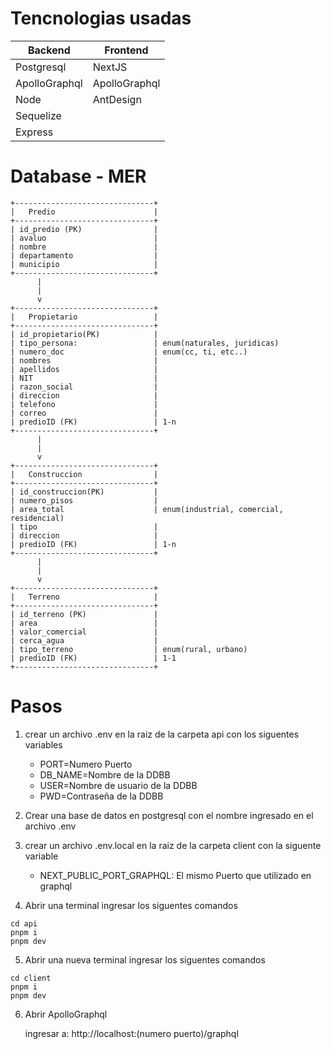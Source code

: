 # Tencnologias usadas

| Backend         | Frontend        |
| --------------- | --------------- |
| Postgresql      | NextJS          |
| ApolloGraphql   | ApolloGraphql   |
| Node            | AntDesign       |
| Sequelize       |                 |
| Express         |                 |


# Database - MER
    +-------------------------------+
    |   Predio                      |
    +-------------------------------+
    | id_predio (PK)                |
    | avaluo                        |
    | nombre                        |
    | departamento                  |
    | municipio                     |
    +-------------------------------+
          |
          |
          v
    +-------------------------------+
    |   Propietario                 |
    +-------------------------------+
    | id_propietario(PK)            |
    | tipo_persona:                 | enum(naturales, juridicas)
    | numero_doc                    | enum(cc, ti, etc..)
    | nombres                       |
    | apellidos                     |
    | NIT                           |
    | razon_social                  |
    | direccion                     |
    | telefono                      |
    | correo                        |
    | predioID (FK)                 | 1-n
    +-------------------------------+
          |
          |
          v
    +-------------------------------+
    |   Construccion                |
    +-------------------------------+
    | id_construccion(PK)           |
    | numero_pisos                  |
    | area_total                    | enum(industrial, comercial, residencial)
    | tipo                          |
    | direccion                     |
    | predioID (FK)                 | 1-n
    +-------------------------------+
          |
          |
          v
    +-------------------------------+
    |   Terreno                     |
    +-------------------------------+
    | id_terreno (PK)               |
    | area                          |
    | valor_comercial               |
    | cerca_agua                    |
    | tipo_terreno                  | enum(rural, urbano)
    | predioID (FK)                 | 1-1
    +-------------------------------+


# Pasos
1. crear un archivo .env en la raiz de la carpeta api con los siguentes variables
      - PORT=Numero Puerto
      - DB_NAME=Nombre de la DDBB
      - USER=Nombre de usuario de la DDBB
      - PWD=Contraseña de la DDBB

2. Crear una base de datos en postgresql con el nombre ingresado en el archivo .env

3. crear un archivo .env.local en la raiz de la carpeta client con la siguente variable
      - NEXT_PUBLIC_PORT_GRAPHQL: El mismo Puerto que utilizado en graphql

4. Abrir una terminal ingresar los siguentes comandos
```
cd api
pnpm i
pnpm dev 
```


5. Abrir una nueva terminal ingresar los siguentes comandos
```
cd client
pnpm i
pnpm dev 
```

6. Abrir ApolloGraphql

      ingresar a: http://localhost:(numero puerto)/graphql
